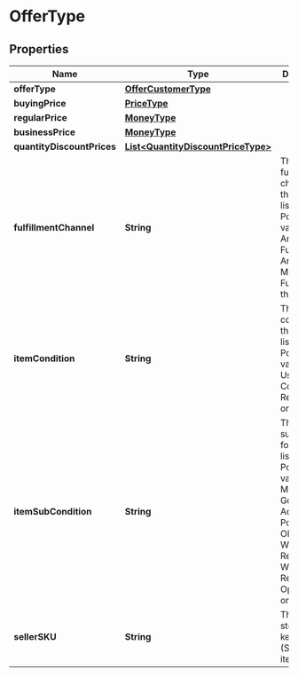 # OfferType

## Properties
Name | Type | Description | Notes
------------ | ------------- | ------------- | -------------
**offerType** | [**OfferCustomerType**](OfferCustomerType.md) |  |  [optional]
**buyingPrice** | [**PriceType**](PriceType.md) |  | 
**regularPrice** | [**MoneyType**](MoneyType.md) |  | 
**businessPrice** | [**MoneyType**](MoneyType.md) |  |  [optional]
**quantityDiscountPrices** | [**List&lt;QuantityDiscountPriceType&gt;**](QuantityDiscountPriceType.md) |  |  [optional]
**fulfillmentChannel** | **String** | The fulfillment channel for the offer listing. Possible values:  * Amazon - Fulfilled by Amazon. * Merchant - Fulfilled by the seller. | 
**itemCondition** | **String** | The item condition for the offer listing. Possible values: New, Used, Collectible, Refurbished, or Club. | 
**itemSubCondition** | **String** | The item subcondition for the offer listing. Possible values: New, Mint, Very Good, Good, Acceptable, Poor, Club, OEM, Warranty, Refurbished Warranty, Refurbished, Open Box, or Other. | 
**sellerSKU** | **String** | The seller stock keeping unit (SKU) of the item. | 
